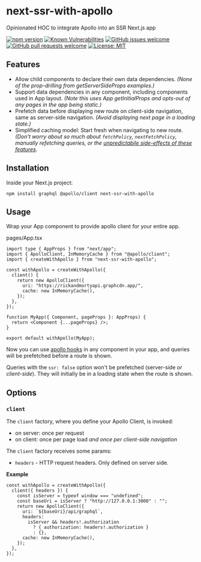 # next-ssr-with-apollo
Opinionated HOC to integrate Apollo into an SSR Next.js app

[![npm version](https://img.shields.io/npm/v/next-ssr-with-apollo)](http://npmjs.com/package/next-ssr-with-apollo)
[![Known Vulnerabilities](https://snyk.io/test/github/zenflow/next-ssr-with-apollo/badge.svg?targetFile=package.json)](https://snyk.io/test/github/zenflow/next-ssr-with-apollo?targetFile=package.json)
[![GitHub issues welcome](https://img.shields.io/badge/issues-welcome-brightgreen.svg?logo=GitHub)](https://github.com/zenflow/next-ssr-with-apollo/issues)
[![GitHub pull requests welcome](https://img.shields.io/badge/pull%20requests-welcome-brightgreen.svg?logo=GitHub)](https://github.com/zenflow/next-ssr-with-apollo/pulls)
[![License: MIT](https://img.shields.io/badge/License-MIT-brightgreen.svg)](https://opensource.org/licenses/MIT)

## Features

- Allow child components to declare their own data dependencies.
*(None of the prop-drilling from getServerSideProps examples.)*
- Support data dependencies in any component, including components used in App layout.
*(Note this uses App getInitialProps and opts-out of any pages in the app being static.)*
- Prefetch data before displaying new route on client-side navigation, same as server-side navigation.
*(Avoid displaying next page in a loading state.)*
- Simplified caching model: Start fresh when navigating to new route.
*(Don't worry about so much about `fetchPolicy`, `nextFetchPolicy`, manually refetching queries,
or the [unpredictabile side-effects of these features](https://github.com/apollographql/apollo-client/issues/7938).*

## Installation

Inside your Next.js project:

```
npm install graphql @apollo/client next-ssr-with-apollo
```

## Usage

Wrap your App component to provide apollo client for your entire app.

pages/App.tsx

```tsx
import type { AppProps } from "next/app";
import { ApolloClient, InMemoryCache } from "@apollo/client";
import { createWithApollo } from "next-ssr-with-apollo";

const withApollo = createWithApollo({
  client() {
    return new ApolloClient({
      uri: "https://rickandmortyapi.graphcdn.app/",
      cache: new InMemoryCache(),
    });
  },
});

function MyApp({ Component, pageProps }: AppProps) {
  return <Component {...pageProps} />;
}

export default withApollo(MyApp);
```

Now you can use [apollo hooks](https://www.apollographql.com/docs/react/api/react/hooks/#usequery)
in any component in your app, and queries will be prefetched before a route is shown.

Queries with the `ssr: false` option won't be prefetched (server-side *or client-side*).
They will initially be in a loading state when the route is shown.

## Options

### `client`

The `client` factory, where you define your Apollo Client, is invoked:
- on server: once per request
- on client: once per page load *and once per client-side navigation*

The `client` factory receives some params:
- `headers` - HTTP request headers. Only defined on server side.

**Example**

```tsx
const withApollo = createWithApollo({
  client({ headers }) {
    const isServer = typeof window === "undefined";
    const baseUri = isServer ? "http://127.0.0.1:3000" : "";
    return new ApolloClient({
      uri: `${baseUri}/api/graphql`,
      headers:
        isServer && headers!.authorization
          ? { authorization: headers!.authorization }
          : {},
      cache: new InMemoryCache(),
    });
  },
});
```
